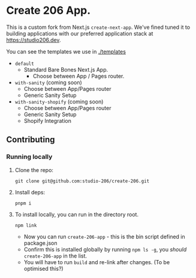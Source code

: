 # Create 206 App.

This is a custom fork from Next.js `create-next-app`. We've fined tuned it to building applications with our preferred application stack at https://studio206.dev.

You can see the templates we use in [./templates](https://github.com/studio-206/create-206/tree/main/templates)

- `default`
  - Standard Bare Bones Next.js App.
    - Choose between App / Pages router.
- `with-sanity` (coming soon)
  - Choose between App/Pages router
  - Generic Sanity Setup
- `with-sanity-shopify` (coming soon)
  - Choose between App/Pages router
  - Generic Sanity Setup
  - Shopify Integration

## Contributing

### Running locally

1. Clone the repo:
   ```
   git clone git@github.com:studio-206/create-206.git
   ```
2. Install deps:
   ```
   pnpm i
   ```
3. To install locally, you can run in the directory root.
   ```
   npm link
   ```
   - Now you can run `create-206-app` - this is the bin script defined in package.json
   - Confirm this is installed globally by running `npm ls -g`, you _should_ `create-206-app` in the list.
   - You will have to run `build` and re-link after changes. (To be optimised this?)
